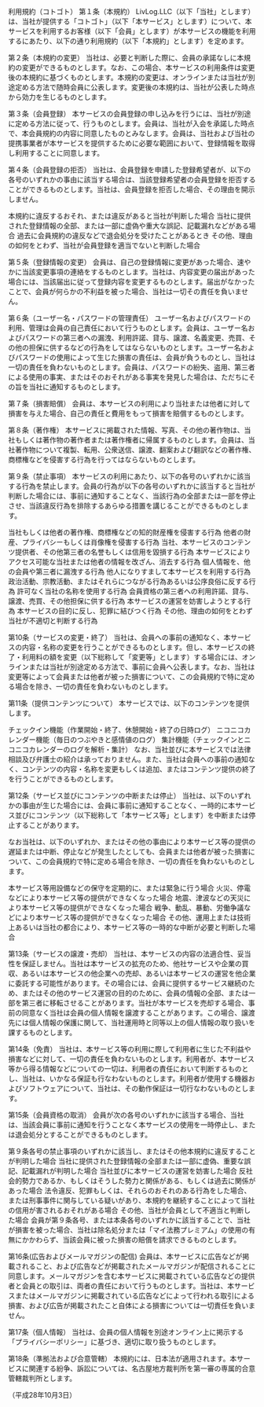 利用規約（コトゴト）
第１条（本規約）
LivLog.LLC（以下「当社」とします）は、当社が提供する「コトゴト」（以下「本サービス」とします）について、本サービスを利用するお客様（以下「会員」とします）が本サービスの機能を利用するにあたり、以下の通り利用規約（以下「本規約」とします）を定めます。

第２条（本規約の変更）
当社は、必要と判断した際に、会員の承諾なしに本規約の変更ができるものとします。なお、この場合、本サービスの利用条件は変更後の本規約に基づくものとします。本規約の変更は、オンラインまたは当社が別途定める方法で随時会員に公表します。変更後の本規約は、当社が公表した時点から効力を生じるものとします。

第３条（会員登録）
本サービスの会員登録の申し込みを行うには、当社が別途に定める方法に従って、行うものとします。会員は、当社が入会を承諾した時点で、本会員規約の内容に同意したものとみなします。会員は、当社および当社の提携事業者が本サービスを提供するために必要な範囲において、登録情報を取得し利用することに同意します。

第４条（会員登録の拒否）
当社は、会員登録を申請した登録希望者が、以下の各号のいずれかの事由に該当する場合は、当該登録希望者の会員登録を拒否することができるものとします。当社は、会員登録を拒否した場合、その理由を開示しません。

本規約に違反するおそれ、または違反があると当社が判断した場合
当社に提供された登録情報の全部、または一部に虚偽や重大な誤記、記載漏れなどがある場合
過去に会員規約の違反などで退会処分を受けたことがあるとき
その他、理由の如何をとわず、当社が会員登録を適当でないと判断した場合

第５条（登録情報の変更）
会員は、自己の登録情報に変更があった場合、速やかに当該変更事項の連絡をするものとします。当社は、内容変更の届出があった場合には、当該届出に従って登録内容を変更するものとします。届出がなかったことで、会員が何らかの不利益を被った場合、当社は一切その責任を負いません。

第６条（ユーザー名・パスワードの管理責任）
ユーザー名およびパスワードの利用、管理は会員の自己責任において行うものとします。会員は、ユーザー名およびパスワードの第三者への漏洩、利用許諾、貸与、譲渡、名義変更、売買、その他の担保に供するなどの行為をしてはならないものとします。ユーザー名およびパスワードの使用によって生じた損害の責任は、会員が負うものとし、当社は一切の責任を負わないものとします。会員は、パスワードの紛失、盗用、第三者による使用の事実、またはそのおそれがある事実を発見した場合は、ただちにその旨を当社に通知するものとします。

第７条（損害賠償）
会員は、本サービスの利用により当社または他者に対して損害を与えた場合、自己の責任と費用をもって損害を賠償するものとします。

第８条（著作権）
本サービスに掲載された情報、写真、その他の著作物は、当社もしくは著作物の著作者または著作権者に帰属するものとします。会員は、当社著作物について複製、転用、公衆送信、譲渡、翻案および翻訳などの著作権、商標権などを侵害する行為を行ってはならないものとします。

第９条（禁止事項）
本サービスの利用にあたり、以下の各号のいずれかに該当する行為を禁止します。会員の行為が以下の各号のいずれかに該当すると当社が判断した場合には、事前に通知することなく、当該行為の全部または一部を停止させ、当該違反行為を排除するあらゆる措置を講じることができるものとします。

当社もしくは他者の著作権、商標権などの知的財産権を侵害する行為
他者の財産、プライバシーもしくは肖像権を侵害する行為
当社、本サービスのコンテンツ提供者、その他第三者の名誉もしくは信用を毀損する行為
本サービスによりアクセス可能な当社または他者の情報を改ざん、消去する行為
個人情報を、他の会員や第三者に漏洩する行為
他人になりすまして本サービスを利用する行為
政治活動、宗教活動、またはそれらにつながる行為あるいは公序良俗に反する行為
許可なく当社の名称を使用する行為
会員資格の第三者への利用許諾、貸与、譲渡、売買、その他担保に供する行為
本サービスの運営を妨害しようとする行為
本サービスの目的に反し、犯罪に結びつく行為
その他、理由の如何をとわず当社が不適切と判断する行為

第10条（サービスの変更・終了）
当社は、会員への事前の通知なく、本サービスの内容・名称の変更を行うことができるものとします。但し、本サービスの終了・利用料の額を変更（以下総称して「変更等」とします）する場合には、オンラインまたは当社が別途定める方法で、事前に会員へ公表します。なお、当社は変更等によって会員または他者が被った損害について、この会員規約で特に定める場合を除き、一切の責任を負わないものとします。

第11条（提供コンテンツについて）
本サービスでは、以下のコンテンツを提供します。

チェックイン機能（作業開始・終了、休憩開始・終了の日時ログ）
ニコニコカレンダー機能（毎日のつぶやきと感情値のログ）
集計機能（チェックインとニコニコカレンダーのログを解析・集計）
なお、当社並びに本サービスでは法律相談及び弁護士の紹介は承っておりません。また、当社は会員への事前の通知なく、コンテンツの内容・名称を変更もしくは追加、またはコンテンツ提供の終了を行うことができるものとします。

第12条（サービス並びにコンテンツの中断または停止）
当社は、以下のいずれかの事由が生じた場合には、会員に事前に通知することなく、一時的に本サービス並びにコンテンツ（以下総称して「本サービス等」とします）を中断または停止することがあります。

なお当社は、以下のいずれか、またはその他の事由により本サービス等の提供の遅延または中断、停止などが発生したとしても、会員または他者が被った損害について、この会員規約で特に定める場合を除き、一切の責任を負わないものとします。

本サービス等用設備などの保守を定期的に、または緊急に行う場合
火災、停電などにより本サービス等の提供ができなくなった場合
地震、津波などの天災により本サービス等の提供ができなくなった場合
戦争、動乱、暴動、労働争議などにより本サービス等の提供ができなくなった場合
その他、運用上または技術上あるいは当社の都合により、本サービス等の一時的な中断が必要と判断した場合

第13条（サービスの譲渡・売却）
当社は、本サービスの内容の法適合性、妥当性を保証しません。当社は本サービスの拡充のため、他社サービスや企業の買収、あるいは本サービスの他企業への売却、あるいは本サービスの運営を他企業に委託する可能性があります。その場合には、会員に提供するサービス継続のため、またはその他のサービス運営の目的のために、会員の情報の全部、または一部を第三者に移転させることがあります。当社が本サービスを売却する場合、事前の同意なく当社は会員の個人情報を譲渡することがあります。この場合、譲渡先には個人情報の保護に関して、当社運用時と同等以上の個人情報の取り扱いを課するものとします。

第14条（免責）
当社は、本サービス等の利用に際して利用者に生じた不利益や損害などに対して、一切の責任を負わないものとします。利用者が、本サービス等から得る情報などについての一切は、利用者の責任において判断するものとし、当社は、いかなる保証も行なわないものとします。利用者が使用する機器およびソフトウェアについて、当社は、その動作保証は一切行なわないものとします。

第15条（会員資格の取消）
会員が次の各号のいずれかに該当する場合、当社は、当該会員に事前に通知を行うことなく本サービスの使用を一時停止し、または退会処分とすることができるものとします。

第９条各号の禁止事項のいずれかに該当し、またはその他本規約に違反することが判明した場合
当社に提供された登録情報の全部または一部に虚偽、重要な誤記、記載漏れが判明した場合
当社並びに本サービスの運営を妨害した場合
反社会的勢力であるか、もしくはそうした勢力と関係がある、もしくは過去に関係があった場合
法令違反、犯罪もしくは、それらのおそれのある行為をした場合、または刑事事件に関与している疑いがあり、本規約を継続することによって当社の信用が害されるおそれがある場合
その他、当社が会員として不適当と判断した場合
会員が第９条各号、または本条各号のいずれかに該当することで、当社が損害を被った場合、当社は除名処分または「マイ法務プレミアム」の使用の有無にかかわらず、当該会員に被った損害の賠償を請求できるものとします。

第16条(広告およびメールマガジンの配信)
会員は、本サービスに広告などが掲載されること、および広告などが掲載されたメールマガジンが配信されることに同意します。メールマガジンを含む本サービスに掲載されている広告などの提供者と会員との取引は、両者の責任において行うものとします。当社は、本サービスまたはメールマガジンに掲載されている広告などによって行われる取引による損害、および広告が掲載されたこと自体による損害については一切責任を負いません。

第17条（個人情報）
当社は、会員の個人情報を別途オンライン上に掲示する「プライバシーポリシー」に基づき、適切に取り扱うものとします。

第18条（準拠法および合意管轄）
本規約には、日本法が適用されます。本サービスに関連する紛争、訴訟については、名古屋地方裁判所を第一審の専属的合意管轄裁判所とします。

（平成28年10月3日）
